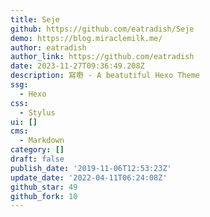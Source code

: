 ```yaml
---
title: Seje
github: https://github.com/eatradish/Seje
demo: https://blog.miraclemilk.me/
author: eatradish
author_link: https://github.com/eatradish
date: 2023-11-27T09:36:49.208Z
description: 寫嘢 - A beatutiful Hexo Theme
ssg:
  - Hexo
css:
  - Stylus
ui: []
cms:
  - Markdown
category: []
draft: false
publish_date: '2019-11-06T12:53:23Z'
update_date: '2022-04-11T06:24:08Z'
github_star: 49
github_fork: 10
---
```

